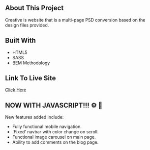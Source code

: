 ## About This Project

Creative is website that is a multi-page PSD conversion based on the design files provided. 

## Built With
*   HTML5
*   SASS 
*   BEM Methodology

## Link To Live Site
[Click Here](https://agency-creative.netlify.app)

## NOW WITH JAVASCRIPT!!! :gear: :electric_plug:

New features added include:

* Fully functional mobile navigation.
* 'Fixed' navbar with color change on scroll.
* Functional image carousel on main page.
* Ability to add comments on the blog page.